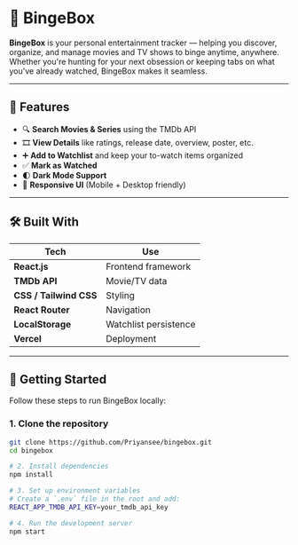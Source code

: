 # 🍿 BingeBox

**BingeBox** is your personal entertainment tracker — helping you discover, organize, and manage movies and TV shows to binge anytime, anywhere. Whether you're hunting for your next obsession or keeping tabs on what you've already watched, BingeBox makes it seamless.

---

## 🌟 Features

- 🔍 **Search Movies & Series** using the TMDb API  
- 🎞️ **View Details** like ratings, release date, overview, poster, etc.  
- ➕ **Add to Watchlist** and keep your to-watch items organized  
- ✅ **Mark as Watched**  
- 🌓 **Dark Mode Support**  
- 📱 **Responsive UI** (Mobile + Desktop friendly)

---

## 🛠️ Built With

| Tech | Use |
|------|-----|
| **React.js** | Frontend framework |
| **TMDb API** | Movie/TV data |
| **CSS / Tailwind CSS** | Styling |
| **React Router** | Navigation |
| **LocalStorage** | Watchlist persistence |
| **Vercel** | Deployment |

---

## 🚀 Getting Started

Follow these steps to run BingeBox locally:

### 1. Clone the repository

```bash
git clone https://github.com/Priyansee/bingebox.git
cd bingebox

# 2. Install dependencies
npm install

# 3. Set up environment variables
# Create a `.env` file in the root and add:
REACT_APP_TMDB_API_KEY=your_tmdb_api_key

# 4. Run the development server
npm start
